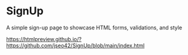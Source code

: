 # SignUp
A simple sign-up page to showcase HTML forms, validations, and style

https://htmlpreview.github.io/?https://github.com/jseo42/SignUp/blob/main/index.html
